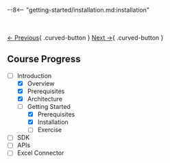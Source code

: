 --8<-- "getting-started/installation.md:installation"

<br></br>
[← Previous](./prerequisites.md){ .curved-button }
[Next →](./exercise.md){ .curved-button }

## Course Progress

-   [ ] Introduction
    +  [X] Overview
    +  [X] Prerequisites
    *  [X] Architecture
    *  [ ] Getting Started
        +   [X] Prerequisites
        +   [X] Installation
        +   [ ] Exercise
-   [ ] SDK
-   [ ] APIs
-   [ ] Excel Connector